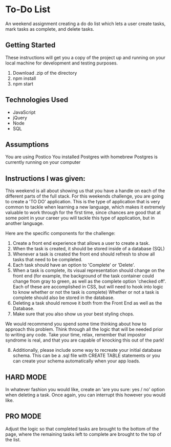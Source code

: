 # To-Do List
An weekend assignment creating a do do list which lets a user create tasks, mark tasks as complete, and delete tasks.

## Getting Started

These instructions will get you a copy of the project up and running on your local machine for development and testing purposes.
1. Download .zip of the directory
2. npm install
3. npm start

## Technologies Used
- JavaScript
- jQuery
- Node
- SQL

## Assumptions

You are using Postico
You installed Postgres with homebrew
Postgres is currently running on your computer

## Instructions I was given:

This weekend is all about showing us that you have a handle on each of the different parts of the full stack. For this weekends challenge, you are going to create a 'TO DO' application. This is the type of application that is very common to tackle when learning a new language, which makes it extremely valuable to work through for the first time, since chances are good that at some point in your career you will tackle this type of application, but in another language.

Here are the specific components for the challenge:

1. Create a front end experience that allows a user to create a task.
2. When the task is created, it should be stored inside of a database (SQL)
3. Whenever a task is created the front end should refresh to show all tasks that need to be completed.
4. Each task should have an option to 'Complete' or 'Delete'.
5. When a task is complete, its visual representation should change on the front end (for example, the background of the task container could change from gray to green, as well as the complete option 'checked off'. Each of these are accomplished in CSS, but will need to hook into logic to know whether or not the task is complete)
Whether or not a task is complete should also be stored in the database.
6. Deleting a task should remove it both from the Front End as well as the Database.
7. Make sure that you also show us your best styling chops.

We would recommend you spend some time thinking about how to approach this problem. Think through all the logic that will be needed prior to writing any code. Take your time, relax, remember that impostor syndrome is real, and that you are capable of knocking this out of the park!

8. Additionally, please include some way to recreate your initial database schema. This can be a .sql file with CREATE TABLE statements or you can create your schema automatically when your app loads.

## HARD MODE

In whatever fashion you would like, create an 'are you sure: yes / no' option when deleting a task. Once again, you can interrupt this however you would like.

## PRO MODE

Adjust the logic so that completed tasks are brought to the bottom of the page, where the remaining tasks left to complete are brought to the top of the list.
